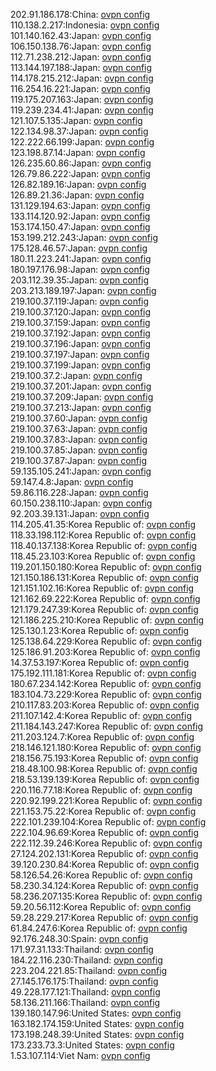 202.91.186.178:China: [ovpn config](vpn/202_91_186_178.ovpn)  
110.138.2.217:Indonesia: [ovpn config](vpn/110_138_2_217.ovpn)  
101.140.162.43:Japan: [ovpn config](vpn/101_140_162_43.ovpn)  
106.150.138.76:Japan: [ovpn config](vpn/106_150_138_76.ovpn)  
112.71.238.212:Japan: [ovpn config](vpn/112_71_238_212.ovpn)  
113.144.197.188:Japan: [ovpn config](vpn/113_144_197_188.ovpn)  
114.178.215.212:Japan: [ovpn config](vpn/114_178_215_212.ovpn)  
116.254.16.221:Japan: [ovpn config](vpn/116_254_16_221.ovpn)  
119.175.207.163:Japan: [ovpn config](vpn/119_175_207_163.ovpn)  
119.239.234.41:Japan: [ovpn config](vpn/119_239_234_41.ovpn)  
121.107.5.135:Japan: [ovpn config](vpn/121_107_5_135.ovpn)  
122.134.98.37:Japan: [ovpn config](vpn/122_134_98_37.ovpn)  
122.222.66.199:Japan: [ovpn config](vpn/122_222_66_199.ovpn)  
123.198.87.14:Japan: [ovpn config](vpn/123_198_87_14.ovpn)  
126.235.60.86:Japan: [ovpn config](vpn/126_235_60_86.ovpn)  
126.79.86.222:Japan: [ovpn config](vpn/126_79_86_222.ovpn)  
126.82.189.16:Japan: [ovpn config](vpn/126_82_189_16.ovpn)  
126.89.21.36:Japan: [ovpn config](vpn/126_89_21_36.ovpn)  
131.129.194.63:Japan: [ovpn config](vpn/131_129_194_63.ovpn)  
133.114.120.92:Japan: [ovpn config](vpn/133_114_120_92.ovpn)  
153.174.150.47:Japan: [ovpn config](vpn/153_174_150_47.ovpn)  
153.199.212.243:Japan: [ovpn config](vpn/153_199_212_243.ovpn)  
175.128.46.57:Japan: [ovpn config](vpn/175_128_46_57.ovpn)  
180.11.223.241:Japan: [ovpn config](vpn/180_11_223_241.ovpn)  
180.197.176.98:Japan: [ovpn config](vpn/180_197_176_98.ovpn)  
203.112.39.35:Japan: [ovpn config](vpn/203_112_39_35.ovpn)  
203.213.189.197:Japan: [ovpn config](vpn/203_213_189_197.ovpn)  
219.100.37.119:Japan: [ovpn config](vpn/219_100_37_119.ovpn)  
219.100.37.120:Japan: [ovpn config](vpn/219_100_37_120.ovpn)  
219.100.37.159:Japan: [ovpn config](vpn/219_100_37_159.ovpn)  
219.100.37.192:Japan: [ovpn config](vpn/219_100_37_192.ovpn)  
219.100.37.196:Japan: [ovpn config](vpn/219_100_37_196.ovpn)  
219.100.37.197:Japan: [ovpn config](vpn/219_100_37_197.ovpn)  
219.100.37.199:Japan: [ovpn config](vpn/219_100_37_199.ovpn)  
219.100.37.2:Japan: [ovpn config](vpn/219_100_37_2.ovpn)  
219.100.37.201:Japan: [ovpn config](vpn/219_100_37_201.ovpn)  
219.100.37.209:Japan: [ovpn config](vpn/219_100_37_209.ovpn)  
219.100.37.213:Japan: [ovpn config](vpn/219_100_37_213.ovpn)  
219.100.37.60:Japan: [ovpn config](vpn/219_100_37_60.ovpn)  
219.100.37.63:Japan: [ovpn config](vpn/219_100_37_63.ovpn)  
219.100.37.83:Japan: [ovpn config](vpn/219_100_37_83.ovpn)  
219.100.37.85:Japan: [ovpn config](vpn/219_100_37_85.ovpn)  
219.100.37.87:Japan: [ovpn config](vpn/219_100_37_87.ovpn)  
59.135.105.241:Japan: [ovpn config](vpn/59_135_105_241.ovpn)  
59.147.4.8:Japan: [ovpn config](vpn/59_147_4_8.ovpn)  
59.86.116.228:Japan: [ovpn config](vpn/59_86_116_228.ovpn)  
60.150.238.110:Japan: [ovpn config](vpn/60_150_238_110.ovpn)  
92.203.39.131:Japan: [ovpn config](vpn/92_203_39_131.ovpn)  
114.205.41.35:Korea Republic of: [ovpn config](vpn/114_205_41_35.ovpn)  
118.33.198.112:Korea Republic of: [ovpn config](vpn/118_33_198_112.ovpn)  
118.40.137.138:Korea Republic of: [ovpn config](vpn/118_40_137_138.ovpn)  
118.45.23.103:Korea Republic of: [ovpn config](vpn/118_45_23_103.ovpn)  
119.201.150.180:Korea Republic of: [ovpn config](vpn/119_201_150_180.ovpn)  
121.150.186.131:Korea Republic of: [ovpn config](vpn/121_150_186_131.ovpn)  
121.151.102.16:Korea Republic of: [ovpn config](vpn/121_151_102_16.ovpn)  
121.162.69.222:Korea Republic of: [ovpn config](vpn/121_162_69_222.ovpn)  
121.179.247.39:Korea Republic of: [ovpn config](vpn/121_179_247_39.ovpn)  
121.186.225.210:Korea Republic of: [ovpn config](vpn/121_186_225_210.ovpn)  
125.130.1.23:Korea Republic of: [ovpn config](vpn/125_130_1_23.ovpn)  
125.138.64.229:Korea Republic of: [ovpn config](vpn/125_138_64_229.ovpn)  
125.186.91.203:Korea Republic of: [ovpn config](vpn/125_186_91_203.ovpn)  
14.37.53.197:Korea Republic of: [ovpn config](vpn/14_37_53_197.ovpn)  
175.192.111.181:Korea Republic of: [ovpn config](vpn/175_192_111_181.ovpn)  
180.67.234.142:Korea Republic of: [ovpn config](vpn/180_67_234_142.ovpn)  
183.104.73.229:Korea Republic of: [ovpn config](vpn/183_104_73_229.ovpn)  
210.117.83.203:Korea Republic of: [ovpn config](vpn/210_117_83_203.ovpn)  
211.107.142.4:Korea Republic of: [ovpn config](vpn/211_107_142_4.ovpn)  
211.184.143.247:Korea Republic of: [ovpn config](vpn/211_184_143_247.ovpn)  
211.203.124.7:Korea Republic of: [ovpn config](vpn/211_203_124_7.ovpn)  
218.146.121.180:Korea Republic of: [ovpn config](vpn/218_146_121_180.ovpn)  
218.156.75.193:Korea Republic of: [ovpn config](vpn/218_156_75_193.ovpn)  
218.48.100.98:Korea Republic of: [ovpn config](vpn/218_48_100_98.ovpn)  
218.53.139.139:Korea Republic of: [ovpn config](vpn/218_53_139_139.ovpn)  
220.116.77.18:Korea Republic of: [ovpn config](vpn/220_116_77_18.ovpn)  
220.92.199.221:Korea Republic of: [ovpn config](vpn/220_92_199_221.ovpn)  
221.153.75.22:Korea Republic of: [ovpn config](vpn/221_153_75_22.ovpn)  
222.101.239.104:Korea Republic of: [ovpn config](vpn/222_101_239_104.ovpn)  
222.104.96.69:Korea Republic of: [ovpn config](vpn/222_104_96_69.ovpn)  
222.112.39.246:Korea Republic of: [ovpn config](vpn/222_112_39_246.ovpn)  
27.124.202.131:Korea Republic of: [ovpn config](vpn/27_124_202_131.ovpn)  
39.120.230.84:Korea Republic of: [ovpn config](vpn/39_120_230_84.ovpn)  
58.126.54.26:Korea Republic of: [ovpn config](vpn/58_126_54_26.ovpn)  
58.230.34.124:Korea Republic of: [ovpn config](vpn/58_230_34_124.ovpn)  
58.236.207.135:Korea Republic of: [ovpn config](vpn/58_236_207_135.ovpn)  
59.20.56.112:Korea Republic of: [ovpn config](vpn/59_20_56_112.ovpn)  
59.28.229.217:Korea Republic of: [ovpn config](vpn/59_28_229_217.ovpn)  
61.84.247.6:Korea Republic of: [ovpn config](vpn/61_84_247_6.ovpn)  
92.176.248.30:Spain: [ovpn config](vpn/92_176_248_30.ovpn)  
171.97.31.133:Thailand: [ovpn config](vpn/171_97_31_133.ovpn)  
184.22.116.230:Thailand: [ovpn config](vpn/184_22_116_230.ovpn)  
223.204.221.85:Thailand: [ovpn config](vpn/223_204_221_85.ovpn)  
27.145.176.175:Thailand: [ovpn config](vpn/27_145_176_175.ovpn)  
49.228.177.121:Thailand: [ovpn config](vpn/49_228_177_121.ovpn)  
58.136.211.166:Thailand: [ovpn config](vpn/58_136_211_166.ovpn)  
139.180.147.96:United States: [ovpn config](vpn/139_180_147_96.ovpn)  
163.182.174.159:United States: [ovpn config](vpn/163_182_174_159.ovpn)  
173.198.248.39:United States: [ovpn config](vpn/173_198_248_39.ovpn)  
173.233.73.3:United States: [ovpn config](vpn/173_233_73_3.ovpn)  
1.53.107.114:Viet Nam: [ovpn config](vpn/1_53_107_114.ovpn)  
